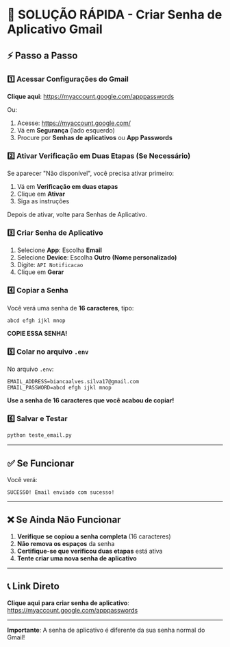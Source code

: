 # 🚨 SOLUÇÃO RÁPIDA - Criar Senha de Aplicativo Gmail

## ⚡ Passo a Passo

### 1️⃣ Acessar Configurações do Gmail

**Clique aqui**: https://myaccount.google.com/apppasswords

Ou:
1. Acesse: https://myaccount.google.com/
2. Vá em **Segurança** (lado esquerdo)
3. Procure por **Senhas de aplicativos** ou **App Passwords**

### 2️⃣ Ativar Verificação em Duas Etapas (Se Necessário)

Se aparecer "Não disponível", você precisa ativar primeiro:

1. Vá em **Verificação em duas etapas**
2. Clique em **Ativar**
3. Siga as instruções

Depois de ativar, volte para Senhas de Aplicativo.

### 3️⃣ Criar Senha de Aplicativo

1. Selecione **App**: Escolha **Email**
2. Selecione **Device**: Escolha **Outro (Nome personalizado)**
3. Digite: `API Notificacao`
4. Clique em **Gerar**

### 4️⃣ Copiar a Senha

Você verá uma senha de **16 caracteres**, tipo:
```
abcd efgh ijkl mnop
```

**COPIE ESSA SENHA!**

### 5️⃣ Colar no arquivo `.env`

No arquivo `.env`:

```env
EMAIL_ADDRESS=biancaalves.silva17@gmail.com
EMAIL_PASSWORD=abcd efgh ijkl mnop
```

**Use a senha de 16 caracteres que você acabou de copiar!**

### 6️⃣ Salvar e Testar

```bash
python teste_email.py
```

---

## ✅ Se Funcionar

Você verá:
```
SUCESSO! Email enviado com sucesso!
```

---

## ❌ Se Ainda Não Funcionar

1. **Verifique se copiou a senha completa** (16 caracteres)
2. **Não remova os espaços** da senha
3. **Certifique-se que verificou duas etapas** está ativa
4. **Tente criar uma nova senha de aplicativo**

---

## 📞 Link Direto

**Clique aqui para criar senha de aplicativo**:
https://myaccount.google.com/apppasswords

---

**Importante**: A senha de aplicativo é diferente da sua senha normal do Gmail!

